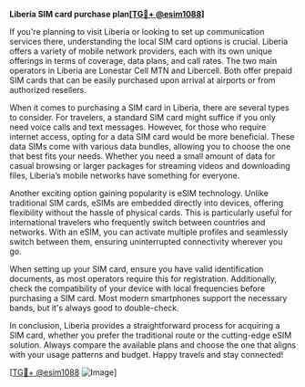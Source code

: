 **Liberia SIM card purchase plan[[TG💪+ @esim1088](https://t.me/s/esim1088)]**

If you're planning to visit Liberia or looking to set up communication services there, understanding the local SIM card options is crucial. Liberia offers a variety of mobile network providers, each with its own unique offerings in terms of coverage, data plans, and call rates. The two main operators in Liberia are Lonestar Cell MTN and Libercell. Both offer prepaid SIM cards that can be easily purchased upon arrival at airports or from authorized resellers.

When it comes to purchasing a SIM card in Liberia, there are several types to consider. For travelers, a standard SIM card might suffice if you only need voice calls and text messages. However, for those who require internet access, opting for a data SIM card would be more beneficial. These data SIMs come with various data bundles, allowing you to choose the one that best fits your needs. Whether you need a small amount of data for casual browsing or larger packages for streaming videos and downloading files, Liberia’s mobile networks have something for everyone.

Another exciting option gaining popularity is eSIM technology. Unlike traditional SIM cards, eSIMs are embedded directly into devices, offering flexibility without the hassle of physical cards. This is particularly useful for international travelers who frequently switch between countries and networks. With an eSIM, you can activate multiple profiles and seamlessly switch between them, ensuring uninterrupted connectivity wherever you go.

When setting up your SIM card, ensure you have valid identification documents, as most operators require this for registration. Additionally, check the compatibility of your device with local frequencies before purchasing a SIM card. Most modern smartphones support the necessary bands, but it's always good to double-check.

In conclusion, Liberia provides a straightforward process for acquiring a SIM card, whether you prefer the traditional route or the cutting-edge eSIM solution. Always compare the available plans and choose the one that aligns with your usage patterns and budget. Happy travels and stay connected!

[[TG💪+ @esim1088](https://t.me/s/esim1088) ![Image](https://i.postimg.cc/Y0z9fWf4/image.png)]